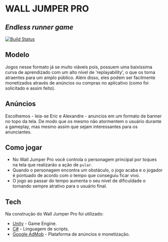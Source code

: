 # WALL JUMPER PRO
## _Endless runner game_
[![Build Status](https://travis-ci.org/joemccann/dillinger.svg?branch=master)](https://travis-ci.org/joemccann/dillinger)

## Modelo
Jogos nesse formato já se muito viáveis pois, possuem uma baixíssima curva de aprendizado com um alto nível de 'replayability', o que os torna atraentes para um amplo público. Além disso, eles podem ser facilmente monetizados através de anúncios ou compras no aplicativo (como foi solicitado e assim feito).

## Anúncios
Escolhemos - leia-se Eric e Alexandre - anuncios em um formato de banner no topo da tela. De modo que os mesmo não atormentem o usuário durante a gameplay, mas mesmo assim que sejam interessantes para os anunciantes.

## Como jogar
- No Wall Jumper Pro você controla o personagem principal por toques na tela que realizarão a ação de `pular`.
- Quando o personagem encontra um obstáculo, o jogo acaba e o jogador é pontuado de acordo com o tempo que conseguiu ficar vivo. 
- O jogo ao passar do tempo aumenta o seu nível de dificuldade o tornando sempre atrativo para o usuário final.

## Tech

Na construção do Wall Jumper Pro foi utilizado:
- [Unity](https://unity.com/) - Game Engine.
- [C#](https://learn.microsoft.com/en-us/dotnet/csharp/) - Linguagem de scripts.
- [Google AdMob](https://admob.google.com/home/) - Plataforma de anúncios e monetização.
